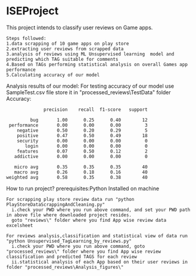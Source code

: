 # ISEProject
This project intends to classify user reviews on Game apps.
```
Steps followed:
1.data scrapping of 10 game apps on play store
2.extracting user reviews from scrapped data
3.analysis of reviews using ML Unsupervised learning  model and predicting which TAG suitable for comments
4.Based on TAGs performing statistical analysis on overall Games app performance
5.Calculating accuracy of our model
```
Analysis results of our model:
For testing accuracy of our model use SampleTest.csv file store it in "processed_reviews\TestData\" folder
Accuracy:
```
              precision    recall  f1-score   support
              
         bug       1.00      0.25      0.40        12         
 performance       0.00      0.00      0.00         3 
    negative       0.50      0.20      0.29         5
    positive       0.47      0.50      0.49        18
    security       0.00      0.00      0.00         0
       login       0.00      0.00      0.00         0
    features       0.07      0.50      0.12         2
   addictive       0.00      0.00      0.00         0
   
   micro avg       0.35      0.35      0.35        40   
   macro avg       0.26      0.18      0.16        40   
weighted avg       0.58      0.35      0.38        40

```
How to run project?
prerequisites:Python Installed on machine
```
For scrapping play store review data run "python PlayStoreDataScrappingAndCleaning.py"
  i.check your PWD where you run above command, and set your PWD path in above file where downloaded project resides. 
  goto "reviews\" folder where you find App wise review data excelsheet 
  
For reviews analysis,classification and statistical view of data run  "python Unsupervised_TagLearning_by_reviews.py"
  i.check your PWD where you run above command, goto "processed_reviews\" folder where you find App wise review classification and predicted TAGS for each review
  ii.statistical analysis of each App based on their user reviews in folder "processed_reviews\Analysis_figures\"
```

